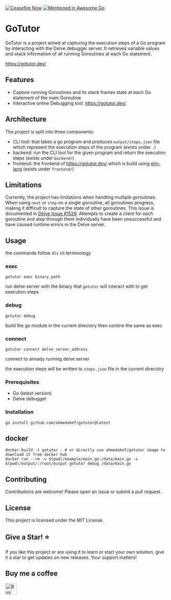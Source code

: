 [![Ceasefire Now](https://badge.techforpalestine.org/default)](https://techforpalestine.org/learn-more)
[![Mentioned in Awesome Go](https://awesome.re/mentioned-badge.svg)](https://github.com/avelino/awesome-go)
# GoTutor

GoTutor is a project aimed at capturing the execution steps of a Go program by interacting with the Delve debugger server. It retrieves variable values and stack information of all running Goroutines at each Go statement.

https://gotutor.dev/

## Features

- Capture running Goroutines and its stack frames state at each Go statement of the main Goroutine.
- Interactive online Debugging tool: https://gotutor.dev/.

## Architecture
The project is split into three components:
- CLI tool: that takes a go program and produces `output/steps.json` file which represent the execution steps of the program (exists under `.`)
- backend: run the CLI tool for the given program and return the execution steps (exists under `backend/`)
- frontend: the frontend of https://gotutor.dev/ which is build using [elm-lang](https://elm-lang.org/) (exists under `frontend/`)

## Limitations
Currently, the project has limitations when handling multiple goroutines. When using `next` or `step` on a single goroutine, all goroutines progress, making it difficult to capture the state of other goroutines. This issue is documented in [Delve Issue #1529](https://github.com/go-delve/delve/issues/1529).
Attempts to create a client for each goroutine and step through them individually have been unsuccessful and have caused runtime errors in the Delve server.

## Usage
the commands follow `dlv` cli terminology

### exec
```
gotutor exec binary_path
```
run delve server with the binary that `gotutor` will interact with to get execution steps

### debug
```
gotutor debug
```
build the go module in the current directory then contine the same as exec

### connect
```
gotutor connect delve_server_address
```
connect to already running delve server

the execution steps will be written to `steps.json` file in the current direcotry

### Prerequisites

- Go (latest version)
- Delve debugger

### Installation

```
go install github.com/ahmedakef/gotutor@latest
```

## docker

```
docker build -t gotutor . # or directly use ahmedakef/gotutor image to download it from docker hub
docker run --rm -v $(pwd)/example/main.go:/data/main.go -v $(pwd)/output/:/root/output gotutor debug /data/main.go
```

## Contributing

Contributions are welcome! Please open an issue or submit a pull request.

## License

This project is licensed under the MIT License.


## Give a Star! ⭐

If you like this project or are using it to learn or start your own solution, give it a star to get updates on new releases. Your support matters!

## Buy me a coffee

<a href='https://ko-fi.com/M4M319RW5Y' target='_blank'><img height='36' style='border:0px;height:36px;' src='https://storage.ko-fi.com/cdn/kofi6.png?v=6' border='0' alt='Buy Me a Coffee at ko-fi.com' /></a>
